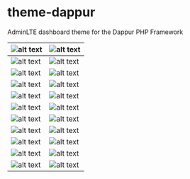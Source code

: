 # theme-dappur
AdminLTE dashboard theme for the Dappur PHP Framework

![alt text][s1] | ![alt text][s2]
--------------- | ---------------
![alt text][s3] | ![alt text][s4]
![alt text][s5] | ![alt text][s6]
![alt text][s7] | ![alt text][s8]
![alt text][s9] | ![alt text][s10]
![alt text][s11] | ![alt text][s12]
![alt text][s13] | ![alt text][s14]
![alt text][s15] | ![alt text][s16]
![alt text][s17] | ![alt text][s18]
![alt text][s19] | ![alt text][s20]
![alt text][s21] | ![alt text][s22]

[s1]: https://cdn.rawgit.com/dappur/theme-AdminLTE/32d835c7/screenshots/1.png "Users"
[s2]: https://cdn.rawgit.com/dappur/theme-AdminLTE/32d835c7/screenshots/2.png "Add User"
[s3]: https://cdn.rawgit.com/dappur/theme-AdminLTE/32d835c7/screenshots/3.png "Sent Emails"
[s4]: https://cdn.rawgit.com/dappur/theme-AdminLTE/32d835c7/screenshots/4.png "Send Email"
[s5]: https://cdn.rawgit.com/dappur/theme-AdminLTE/32d835c7/screenshots/5.png "Email Templates"
[s6]: https://cdn.rawgit.com/dappur/theme-AdminLTE/32d835c7/screenshots/6.png "New Template"
[s7]: https://cdn.rawgit.com/dappur/theme-AdminLTE/32d835c7/screenshots/7.png "Blog"
[s8]: https://cdn.rawgit.com/dappur/theme-AdminLTE/32d835c7/screenshots/8.png "Blog Comments"
[s9]: https://cdn.rawgit.com/dappur/theme-AdminLTE/32d835c7/screenshots/9.png "New Blog Post"
[s10]: https://cdn.rawgit.com/dappur/theme-AdminLTE/32d835c7/screenshots/10.png "Local CMS 1"
[s11]: https://cdn.rawgit.com/dappur/theme-AdminLTE/32d835c7/screenshots/11.png "Local CMS 2"
[s12]: https://cdn.rawgit.com/dappur/theme-AdminLTE/32d835c7/screenshots/12.png "Cloudinary CMS"
[s13]: https://cdn.rawgit.com/dappur/theme-AdminLTE/32d835c7/screenshots/13.png "Contact Requests"
[s14]: https://cdn.rawgit.com/dappur/theme-AdminLTE/32d835c7/screenshots/14.png "Oauth2 Providers"
[s15]: https://cdn.rawgit.com/dappur/theme-AdminLTE/32d835c7/screenshots/15.png "Add Oauth2 Provider"
[s16]: https://cdn.rawgit.com/dappur/theme-AdminLTE/32d835c7/screenshots/16.png "SEO Settings"
[s17]: https://cdn.rawgit.com/dappur/theme-AdminLTE/32d835c7/screenshots/17.png "New SEO Config"
[s18]: https://cdn.rawgit.com/dappur/theme-AdminLTE/32d835c7/screenshots/18.png "Custom Routes"
[s19]: https://cdn.rawgit.com/dappur/theme-AdminLTE/32d835c7/screenshots/19.png "New Custom Route"
[s20]: https://cdn.rawgit.com/dappur/theme-AdminLTE/32d835c7/screenshots/20.png "Menu Editor"
[s21]: https://cdn.rawgit.com/dappur/theme-AdminLTE/32d835c7/screenshots/21.png "Global Settings"
[s22]: https://cdn.rawgit.com/dappur/theme-AdminLTE/32d835c7/screenshots/22.png "Log Viewer"